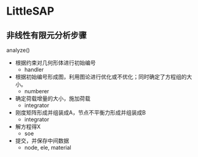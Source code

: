 # LittleSAP

## 非线性有限元分析步骤
analyze()
* 根据约束对几何形体进行初始编号
    * handler
* 根据初始编号形成图，利用图论进行优化或不优化；同时确定了方程组的大小。
    * numberer
* 确定荷载增量的大小，施加荷载
    * integrator
* 刚度矩阵形成并组装成A，节点不平衡力形成并组装成B
    * integrator
* 解方程得X
    * soe
* 提交，并保存中间数据
    * node, ele, material